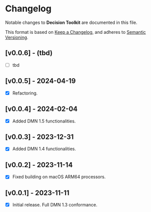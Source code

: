 # Changelog

Notable changes to **Decision Toolkit** are documented in this file.

This format is based on [Keep a Changelog](https://keepachangelog.com/en/1.0.0/),
and adheres to [Semantic Versioning](https://semver.org/spec/v2.0.0.html).

## [v0.0.6] - (tbd)

- [ ] tbd

## [v0.0.5] - 2024-04-19

- [x] Refactoring.

## [v0.0.4] - 2024-02-04

- [x] Added DMN 1.5 functionalities.

## [v0.0.3] - 2023-12-31

- [x] Added DMN 1.4 functionalities.

## [v0.0.2] - 2023-11-14

- [x] Fixed building on macOS ARM64 processors.

## [v0.0.1] - 2023-11-11

- [x] Initial release. Full DMN 1.3 conformance.
